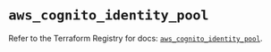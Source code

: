 # `aws_cognito_identity_pool`

Refer to the Terraform Registry for docs: [`aws_cognito_identity_pool`](https://registry.terraform.io/providers/hashicorp/aws/4.54.0/docs/resources/cognito_identity_pool).
